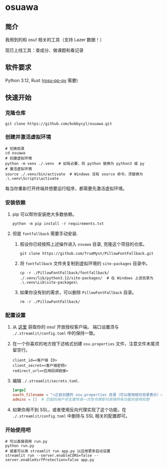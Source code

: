 # osuawa

## 简介

我用到的和 osu! 相关的工具（支持 Lazer 数据！）

现已上线工具：查成分、做课题和看记录

## 软件要求

Python 3.12, Rust ([rosu-pp-py](https://github.com/MaxOhn/rosu-pp-py) 需要)

## 快速开始

### 克隆仓库

```shell
git clone https://github.com/bobbycyl/osuawa.git
```

### 创建并激活虚拟环境

```shell
# 切换目录
cd osuawa
# 创建虚拟环境
python -m venv ./.venv  # 如有必要，将 python 替换为 python3 或 py
# 激活虚拟环境
source ./.venv/bin/activate  # Windows 没有 source 命令，须替换为 .\.venv\Scripts\activate
```

每当你重新打开终端并想要运行程序，都需要先激活虚拟环境。

### 安装依赖

1. pip 可以帮你安装绝大多数依赖。

   ```shell
   python -m pip install -r requirements.txt
   ```

2. 但是 `fontfallback` 需要手动安装.

   1. 假设你已经按照上述操作进入 `osuawa` 目录, 克隆这个项目的仓库。

      ```shell
      git clone https://github.com/TrueMyst/PillowFontFallback.git
      ```

   2. 将 `fontfallback` 文件夹复制到虚拟环境的 `site-packages` 目录中。

      ```shell
      cp -r ./PillowFontFallback/fontfallback/ ./.venv/lib/python3.12/site-packages/  # 在 Windows 上该目录为 .\.venv\Lib\site-packages\
      ```

   3. 如果你没有别的需求，可以删除 `PillowFontFallback` 目录。

      ```shell
      rm -r ./PillowFontFallback/
      ```

### 配置设置

1. 从 [这里](https://osu.ppy.sh/home/account/edit) 获取你的 osu! 开放授权客户端。
   端口设置须与 `./.streamlit/config.toml` 中的保持一致。

2. 在一个你喜欢的地方按下述格式创建 `osu.properties` 文件，注意文件末尾须留空行。

   ```properties
   client_id=<客户端 ID>
   client_secret=<客户端密钥>
   redirect_url=<应用回调链接>

   ```

3. 编辑 `./.streamlit/secrets.toml`.

   ```toml
   [args]
   oauth_filename = "<之前创建的 osu.properties 目录（可以使用相对目录表示）>"
   admins = []  # 匹配的用户将无需传递一次性令牌即可获得所有功能的使用权限
   ```

4. 如果你用不到 SSL，或者使用反向代理实现了这个功能，在 `./.streamlit/config.toml` 中删除与 SSL 相关的配置即可。

### 开始使用吧

```shell
# 可以直接调用 run.py
python run.py
# 或者可以用 streamlit run app.py 以应用更多启动设置
streamlit run --server.enableCORS=false --server.enableXsrfProtection=false app.py
```
